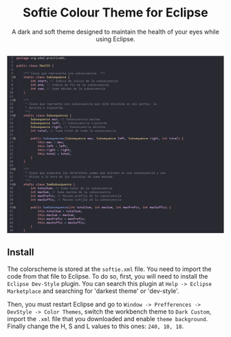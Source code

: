 <h1 class="title" align="center">
  Softie Colour Theme for Eclipse
  <br>
</h1>

<div class="description" align="center">
  <p>A dark and soft theme designed to maintain the health of your eyes while using Eclipse.</p>
</div>
<br>

<div class="preview" align="center">
  <img src="preview.png" width=800>
</div>

## Install
The colorscheme is stored at the `softie.xml` file. You need to import the code from that file to Eclipse. To do so, first, you will need to install the `Eclipse Dev-Style` plugin. You can search this plugin at `Help -> Eclipse Marketplace` and searching for 'darkest theme' or 'dev-style'. 

Then, you must restart Eclipse and go to `Window -> Prefferences -> DevStyle -> Color Themes`, switch the workbench theme to `Dark Custom`, import the `.xml` file that you downloaded and enable `theme background`. Finally change the H, S and L values to this ones: `240, 10, 18`.
